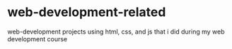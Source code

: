 # web-development-related
web-development projects using html, css, and js that i did during my web development course

